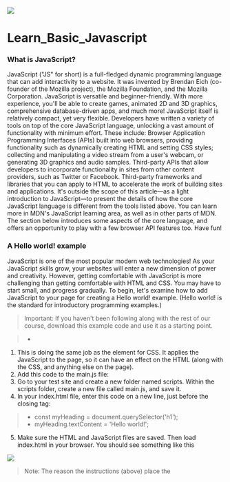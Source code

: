 ![](https://seeklogo.com/images/J/javascript-logo-E967E87D74-seeklogo.com.png)
# Learn_Basic_Javascript

### What is JavaScript?

JavaScript ("JS" for short) is a full-fledged dynamic programming language that can add interactivity to a website. It was invented by Brendan Eich (co-founder of the Mozilla project), the Mozilla Foundation, and the Mozilla Corporation.
JavaScript is versatile and beginner-friendly. With more experience, you'll be able to create games, animated 2D and 3D graphics, comprehensive database-driven apps, and much more!
JavaScript itself is relatively compact, yet very flexible. Developers have written a variety of tools on top of the core JavaScript language, unlocking a vast amount of functionality with minimum effort. These include:
Browser Application Programming Interfaces (APIs) built into web browsers, providing functionality such as dynamically creating HTML and setting CSS styles; collecting and manipulating a video stream from a user's webcam, or generating 3D graphics and audio samples.
Third-party APIs that allow developers to incorporate functionality in sites from other content providers, such as Twitter or Facebook.
Third-party frameworks and libraries that you can apply to HTML to accelerate the work of building sites and applications.
It's outside the scope of this article—as a light introduction to JavaScript—to present the details of how the core JavaScript language is different from the tools listed above. You can learn more in MDN's JavaScript learning area, as well as in other parts of MDN.
The section below introduces some aspects of the core language, and offers an opportunity to play with a few browser API features too. Have fun!

### A Hello world! example

JavaScript is one of the most popular modern web technologies! As your JavaScript skills grow, your websites will enter a new dimension of power and creativity.
However, getting comfortable with JavaScript is more challenging than getting comfortable with HTML and CSS. You may have to start small, and progress gradually. To begin, let's examine how to add JavaScript to your page for creating a Hello world! example. (Hello world! is the standard for introductory programming examples.)

> Important: If you haven't been following along with the rest of our course, download this example code and use it as a starting point.

> - <script src="scripts/main.js"></script>

1. This is doing the same job as the <link> element for CSS. It applies the JavaScript to the page, so it can have an effect on the HTML (along with the CSS, and anything else on the page).
2. Add this code to the main.js file: 
3. Go to your test site and create a new folder named scripts. Within the scripts folder, create a new file called main.js, and    save it.
4. In your index.html file, enter this code on a new line, just before the closing </body> tag: 
> - const myHeading = document.querySelector('h1');
> - myHeading.textContent = 'Hello world!';
5. Make sure the HTML and JavaScript files are saved. Then load index.html in your browser. You should see something like this

![](https://media.prod.mdn.mozit.cloud/attachments/2014/11/21/9543/3561d5218e249d28b330b94346633ed8/hello-world.png)

> Note: The reason the instructions (above) place the <script> element near the bottom of the HTML file is that the browser  reads code in the order it appears in the file.

> If the JavaScript loads first and it is supposed to affect the HTML that hasn't lo
aded yet, there could be problems. Placing JavaScript near the bottom of an HTML page is one way to accommodate this dependency. To learn more about alternative approaches, see Script loading strategies.

### Language basics crash course

To give you a better understanding of how JavaScript works, let's explain some of the core features of the language. It's worth noting that these features are common to all programming languages. If you master these fundamentals, you have a head start on coding in other languages too!

### Variables
Variables are containers that store values. You start by declaring a variable with the var (less recommended, dive deeper for the explanation) or the let keyword, followed by the name you give to the variable:

     > 1.let myVariable;

  > **Note**: A semicolon at the end of a line indicates where a statement ends. It is only required when you need to separate statements on a single line. However, some people believe it's good practice to have semicolons at the end of each statement. There are other rules for when you should and shouldn't use semicolons. For more details, see Your Guide to Semicolons in JavaScript.

  > **Note**: You can name a variable nearly anything, but there are some restrictions. (See this section about naming rules.) If you are unsure, you can check your variable name to see if it's valid.

  > **Note**: JavaScript is case sensitive. This means myVariable is not the same as myvariable. If you have problems in your code, check the case!

  > **Note**: For more details about the difference between var and let, see The difference between var and let.

   After declaring a variable, you can give it a value:
